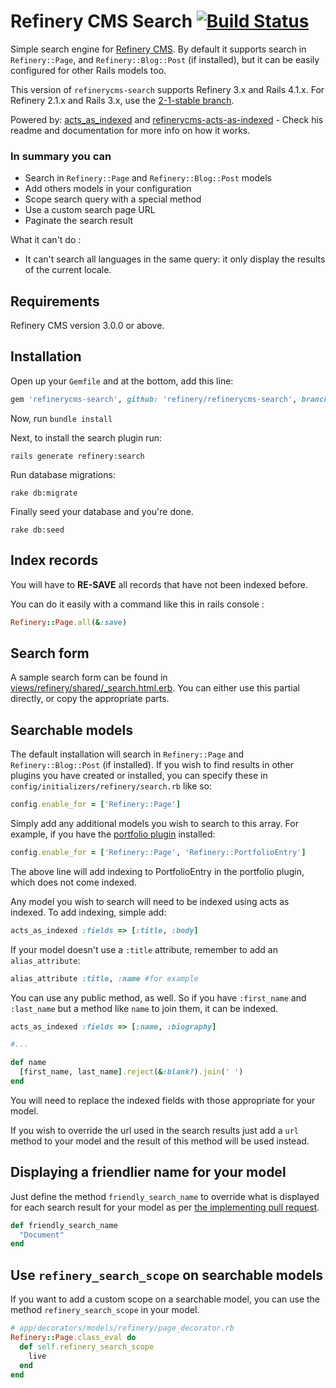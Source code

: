 # Refinery CMS Search [![Build Status](https://travis-ci.org/refinery/refinerycms-search.svg?branch=master)](https://travis-ci.org/refinery/refinerycms-search)

Simple search engine for [Refinery CMS](http://refinerycms.com).
By default it supports search in `Refinery::Page`, and `Refinery::Blog::Post` (if installed), but it can be easily configured for other Rails models too.

This version of `refinerycms-search` supports Refinery 3.x and Rails 4.1.x.
For Refinery 2.1.x and Rails 3.x, use the [2-1-stable branch](http://github.com/refinery/refinerycms-search/tree/2-1-stable).

Powered by: [acts_as_indexed](https://github.com/dougal/acts_as_indexed) and [refinerycms-acts-as-indexed](https://github.com/refinery/refinerycms-acts-as-indexed) -
Check his readme and documentation for more info on how it works.


### In summary you can

* Search in `Refinery::Page` and `Refinery::Blog::Post` models
* Add others models in your configuration
* Scope search query with a special method
* Use a custom search page URL
* Paginate the search result

What it can't do :
* It can't search all languages in the same query: it only display the results of the current locale.

## Requirements

Refinery CMS version 3.0.0 or above.

## Installation

Open up your ``Gemfile`` and at the bottom, add this line:

```ruby
gem 'refinerycms-search', github: 'refinery/refinerycms-search', branch: 'master'
```

Now, run ``bundle install``

Next, to install the search plugin run:

    rails generate refinery:search

Run database migrations:

    rake db:migrate

Finally seed your database and you're done.

    rake db:seed

## Index records

You will have to **RE-SAVE** all records that have not been indexed before.

You can do it easily with a command like this in rails console :

```ruby
Refinery::Page.all(&:save)
```

## Search form

A sample search form can be found in [views/refinery/shared/_search.html.erb](https://github.com/refinery/refinerycms-search/blob/master/app/views/refinery/shared/_search.html.erb).
You can either use this partial directly, or copy the appropriate parts.

## Searchable models

The default installation will search in `Refinery::Page` and `Refinery::Blog::Post` (if installed).
If you wish to find results in other plugins you have created or installed, you can specify these in `config/initializers/refinery/search.rb` like so:

```ruby
config.enable_for = ['Refinery::Page']
```

Simply add any additional models you wish to search to this array.  For example, if you have the [portfolio plugin](http://github.com/resolve/refinerycms-portfolio) installed:

```ruby
config.enable_for = ['Refinery::Page', 'Refinery::PortfolioEntry']
```

The above line will add indexing to PortfolioEntry in the portfolio plugin, which does not come indexed.

Any model you wish to search will need to be indexed using acts as indexed. To add indexing, simple add:

```ruby
acts_as_indexed :fields => [:title, :body]
```

If your model doesn't use a `:title` attribute, remember to add an `alias_attribute`:

```ruby
alias_attribute :title, :name #for example
```

You can use any public method, as well. So if you have `:first_name` and `:last_name` but a method like `name` to join them, it can be indexed.

```ruby
acts_as_indexed :fields => [:name, :biography]

#...

def name
  [first_name, last_name].reject(&:blank?).join(' ')
end
```

You will need to replace the indexed fields with those appropriate for your model.

If you wish to override the url used in the search results just add a `url` method to your model and the result of this method will be used instead.

## Displaying a friendlier name for your model

Just define the method `friendly_search_name` to override what is displayed
for each search result for your model as per [the implementing pull request](https://github.com/refinery/refinerycms-search/pull/38).

```ruby
def friendly_search_name
  "Document"
end
```

## Use `refinery_search_scope` on searchable models

If you want to add a custom scope on a searchable model, you can use the method `refinery_search_scope` in your model.

```ruby
# app/decorators/models/refinery/page_decorator.rb
Refinery::Page.class_eval do
  def self.refinery_search_scope
    live
  end
end
```